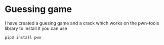 # Guessing game 
I have created a guesing game and a crack which works on the pwn-tools library to install it you can use

`pip3 install pwn`
